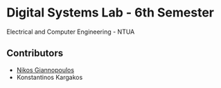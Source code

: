 # Digital Systems Lab - 6th Semester
Electrical and Computer Engineering - NTUA

## Contributors
- [Nikos Giannopoulos](https://github.com/giannopn)
- Konstantinos Kargakos
